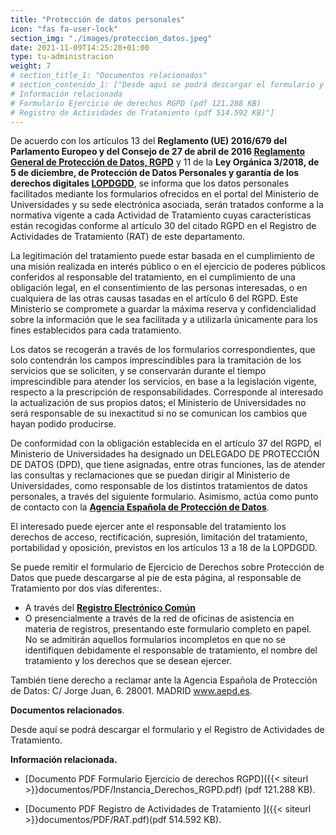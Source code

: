 ```yaml
---
title: "Protección de datos personales"
icon: "fas fa-user-lock"
section_img: "./images/proteccion_datos.jpeg"
date: 2021-11-09T14:25:28+01:00
type: tu-administracion
weight: 7
# section_title_1: "Documentos relacionados"
# section_contenido_1: ["Desde aquí se podrá descargar el formulario y el Registro de Actividades de Tratamiento
# Información relacionada 
# Formulario Ejercicio de derechos RGPD (pdf 121.288 KB)
# Registro de Actividades de Tratamiento (pdf 514.592 KB)"]
---
```

De acuerdo con los artículos 13 del **Reglamento (UE) 2016/679 del Parlamento Europeo y del Consejo de 27 de abril de 2016 [Reglamento General de Protección de Datos, RGPD](https://eur-lex.europa.eu/legal-content/ES/TXT/?qid=1526288649585&uri=CELEX:32016R0679)** y 11 de la **Ley Orgánica 3/2018, de 5 de diciembre, de Protección de Datos Personales y garantía de los derechos digitales [LOPDGDD](https://www.boe.es/boe/dias/2018/12/06/pdfs/BOE-A-2018-16673.pdf)**, se informa que los datos personales facilitados mediante los formularios ofrecidos en el portal del Ministerio de Universidades y su sede electrónica asociada, serán tratados conforme a la normativa vigente a cada Actividad de Tratamiento cuyas características están recogidas conforme al artículo 30 del citado RGPD en el Registro de Actividades de Tratamiento (RAT) de este departamento.  

La legitimación del tratamiento puede estar basada en el cumplimiento de una misión realizada en interés público o en el ejercicio de poderes públicos conferidos al responsable del tratamiento, en el cumplimiento de una obligación legal, en el consentimiento de las personas interesadas, o en cualquiera de las otras causas tasadas en el artículo 6 del RGPD. Este Ministerio se compromete a guardar la máxima reserva y confidencialidad sobre la información que le sea facilitada y a utilizarla únicamente para los fines establecidos para cada tratamiento.  

Los datos se recogerán a través de los formularios correspondientes, que solo contendrán los campos imprescindibles para la tramitación de los servicios que se soliciten, y se conservarán durante el tiempo imprescindible para atender los servicios, en base a la legislación vigente, respecto a la prescripción de responsabilidades. Corresponde al interesado la actualización de sus propios datos; el Ministerio de Universidades no será responsable de su inexactitud si no se comunican los cambios que hayan podido producirse.  

De conformidad con la obligación establecida en el artículo 37 del RGPD, el Ministerio de Universidades ha designado un DELEGADO DE PROTECCIÓN DE DATOS (DPD), que tiene asignadas, entre otras funciones, las de atender las consultas y reclamaciones que se puedan dirigir al Ministerio de Universidades, como responsable de los distintos tratamientos de datos personales, a través del siguiente formulario. Asimismo, actúa como punto de contacto con la **[Agencia Española de Protección de Datos](https://www.aepd.es/es)**.  

El interesado puede ejercer ante el responsable del tratamiento los derechos de acceso, rectificación, supresión, limitación del tratamiento, portabilidad y oposición, previstos en los artículos 13 a 18 de la LOPDGDD.  

Se puede remitir el formulario de Ejercicio de Derechos sobre Protección de Datos que puede descargarse al pie de esta página, al responsable de Tratamiento por dos vías diferentes:.  

 - A través del **[Registro Electrónico Común](https://sede.administracion.gob.es/PAG_Sede/ServiciosElectronicos/RegistroElectronicoComun.html)**
 - O presencialmente a través de la red de oficinas de asistencia en materia de registros, presentando este formulario completo en papel.  
No se admitirán aquellos formularios incompletos en que no se identifiquen debidamente el responsable de tratamiento, el nombre del tratamiento y los derechos que se desean ejercer.  

También tiene derecho a reclamar ante la Agencia Española de Protección de Datos: C/ Jorge Juan, 6. 28001. MADRID www.aepd.es.  

 **Documentos relacionados**. 

 Desde aquí se podrá descargar el formulario y el Registro de Actividades de Tratamiento.  

**Información relacionada.**  

+ [Documento PDF Formulario Ejercicio de derechos RGPD]({{< siteurl >}}documentos/PDF/Instancia_Derechos_RGPD.pdf) (pdf 121.288 KB). 

+ [Documento PDF Registro de Actividades de Tratamiento ]({{< siteurl >}}documentos/PDF/RAT.pdf)(pdf 514.592 KB).